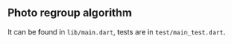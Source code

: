 
## Photo regroup algorithm

It can be found in `lib/main.dart`, tests are in `test/main_test.dart`.



